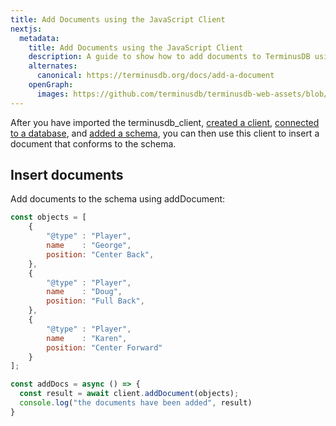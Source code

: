 ```yaml
---
title: Add Documents using the JavaScript Client
nextjs:
  metadata:
    title: Add Documents using the JavaScript Client
    description: A guide to show how to add documents to TerminusDB using the JavaScript Client.
    alternates:
      canonical: https://terminusdb.org/docs/add-a-document
    openGraph:
      images: https://github.com/terminusdb/terminusdb-web-assets/blob/master/docs/js-client-use-add-documents.png?raw=true
---
```


After you have imported the terminusdb\_client, [created a client](/docs/connect-with-the-javascript-client/), [connected to a database](/docs/connect-to-a-database/), and [added a schema](/docs/add-a-schema/), you can then use this client to insert a document that conforms to the schema.

## Insert documents

Add documents to the schema using addDocument:

```javascript
const objects = [
    {
        "@type" : "Player",
        name    : "George",
        position: "Center Back",
    },
    {
        "@type" : "Player",
        name    : "Doug",
        position: "Full Back",
    },
    { 
        "@type" : "Player", 
        name    : "Karen", 
        position: "Center Forward" 
    }
];

const addDocs = async () => {
  const result = await client.addDocument(objects);
  console.log("the documents have been added", result)
}
```